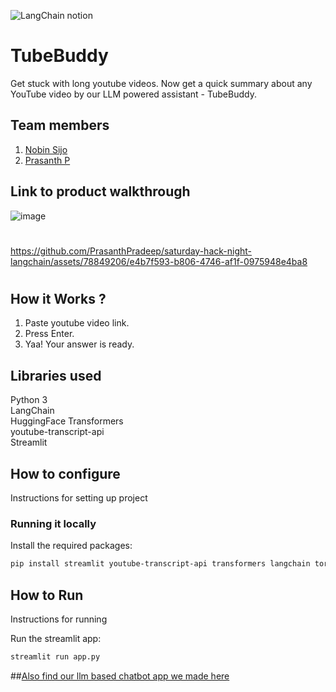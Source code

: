 

![LangChain notion](https://github.com/TH-Activities/saturday-hack-night-template/assets/117498997/af58a18d-932c-4ee7-870b-20820cfa3f3f)




# TubeBuddy

Get stuck with long youtube videos. Now get a quick summary about any YouTube video by our LLM powered assistant - TubeBuddy.

## Team members
1. [Nobin Sijo](https://www.linkedin.com/in/nobin-sijo-a22711291)
2. [Prasanth P](https://www.linkedin.com/in/prasanth1010000)

## Link to product walkthrough

![image](https://github.com/PrasanthPradeep/saturday-hack-night-langchain/assets/78849206/7b3f3b29-2392-4ea2-b5bd-e6ab12e87255)

#
#


https://github.com/PrasanthPradeep/saturday-hack-night-langchain/assets/78849206/e4b7f593-b806-4746-af1f-0975948e4ba8

#
#

## How it Works ?
1. Paste youtube video link.
2. Press Enter.
3. Yaa! Your answer is ready.
   
## Libraries used
Python 3<br>
LangChain<br>
HuggingFace Transformers<br>
youtube-transcript-api<br>
Streamlit<br>

## How to configure
Instructions for setting up project

### Running it locally

Install the required packages:

```bash
pip install streamlit youtube-transcript-api transformers langchain torch
```


## How to Run
Instructions for running

Run the streamlit app:

```bash
streamlit run app.py
```

##[Also find our llm based chatbot app we made here](https://github.com/PrasanthPradeep/saturday-hack-night-langchain/tree/main/llm-master)



